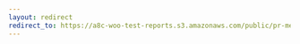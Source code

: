 ```yaml
---
layout: redirect
redirect_to: https://a8c-woo-test-reports.s3.amazonaws.com/public/pr-merge/44403/e2e/index.html
---
```

